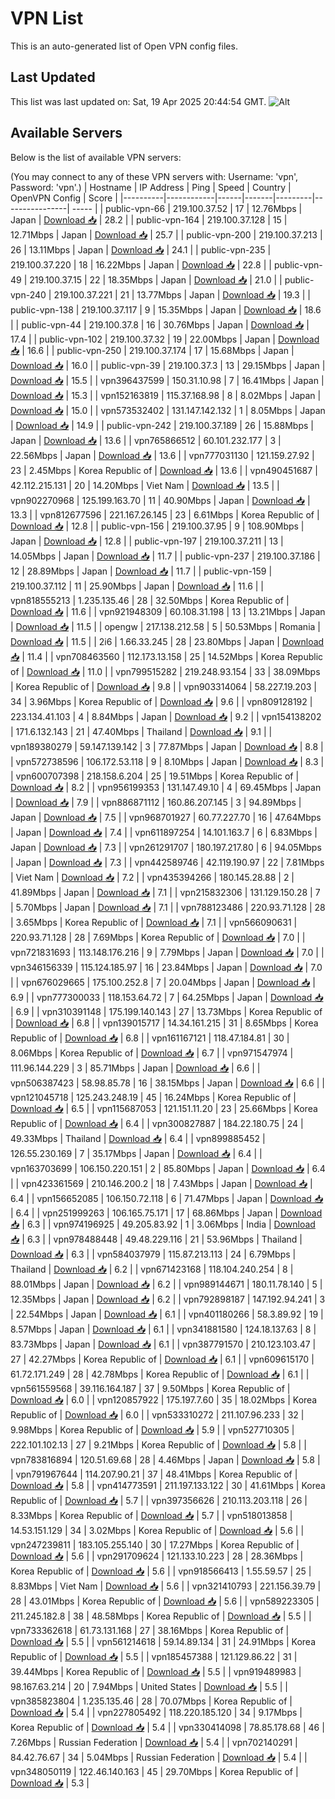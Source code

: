 # VPN List

This is an auto-generated list of Open VPN config files.

## Last Updated

This list was last updated on: Sat, 19 Apr 2025 20:44:54 GMT.
![Alt](https://repobeats.axiom.co/api/embed/186b98318ef1479477931607c1ad7d823f12451f.svg "Repobeats analytics image")

## Available Servers

Below is the list of available VPN servers:

(You may connect to any of these VPN servers with: Username: 'vpn', Password: 'vpn'.)
| Hostname | IP Address | Ping | Speed | Country | OpenVPN Config | Score |
|----------|------------|------|-------|---------|----------------| ----- |
| public-vpn-66 | 219.100.37.52 | 17 | 12.76Mbps | Japan | [Download 📥](./configs/server_0_JP.ovpn) | 28.2 |
| public-vpn-164 | 219.100.37.128 | 15 | 12.71Mbps | Japan | [Download 📥](./configs/server_1_JP.ovpn) | 25.7 |
| public-vpn-200 | 219.100.37.213 | 26 | 13.11Mbps | Japan | [Download 📥](./configs/server_2_JP.ovpn) | 24.1 |
| public-vpn-235 | 219.100.37.220 | 18 | 16.22Mbps | Japan | [Download 📥](./configs/server_3_JP.ovpn) | 22.8 |
| public-vpn-49 | 219.100.37.15 | 22 | 18.35Mbps | Japan | [Download 📥](./configs/server_4_JP.ovpn) | 21.0 |
| public-vpn-240 | 219.100.37.221 | 21 | 13.77Mbps | Japan | [Download 📥](./configs/server_5_JP.ovpn) | 19.3 |
| public-vpn-138 | 219.100.37.117 | 9 | 15.35Mbps | Japan | [Download 📥](./configs/server_6_JP.ovpn) | 18.6 |
| public-vpn-44 | 219.100.37.8 | 16 | 30.76Mbps | Japan | [Download 📥](./configs/server_7_JP.ovpn) | 17.4 |
| public-vpn-102 | 219.100.37.32 | 19 | 22.00Mbps | Japan | [Download 📥](./configs/server_8_JP.ovpn) | 16.6 |
| public-vpn-250 | 219.100.37.174 | 17 | 15.68Mbps | Japan | [Download 📥](./configs/server_9_JP.ovpn) | 16.0 |
| public-vpn-39 | 219.100.37.3 | 13 | 29.15Mbps | Japan | [Download 📥](./configs/server_10_JP.ovpn) | 15.5 |
| vpn396437599 | 150.31.10.98 | 7 | 16.41Mbps | Japan | [Download 📥](./configs/server_11_JP.ovpn) | 15.3 |
| vpn152163819 | 115.37.168.98 | 8 | 8.02Mbps | Japan | [Download 📥](./configs/server_12_JP.ovpn) | 15.0 |
| vpn573532402 | 131.147.142.132 | 1 | 8.05Mbps | Japan | [Download 📥](./configs/server_13_JP.ovpn) | 14.9 |
| public-vpn-242 | 219.100.37.189 | 26 | 15.88Mbps | Japan | [Download 📥](./configs/server_14_JP.ovpn) | 13.6 |
| vpn765866512 | 60.101.232.177 | 3 | 22.56Mbps | Japan | [Download 📥](./configs/server_15_JP.ovpn) | 13.6 |
| vpn777031130 | 121.159.27.92 | 23 | 2.45Mbps | Korea Republic of | [Download 📥](./configs/server_16_KR.ovpn) | 13.6 |
| vpn490451687 | 42.112.215.131 | 20 | 14.20Mbps | Viet Nam | [Download 📥](./configs/server_17_VN.ovpn) | 13.5 |
| vpn902270968 | 125.199.163.70 | 11 | 40.90Mbps | Japan | [Download 📥](./configs/server_18_JP.ovpn) | 13.3 |
| vpn812677596 | 221.167.26.145 | 23 | 6.61Mbps | Korea Republic of | [Download 📥](./configs/server_19_KR.ovpn) | 12.8 |
| public-vpn-156 | 219.100.37.95 | 9 | 108.90Mbps | Japan | [Download 📥](./configs/server_20_JP.ovpn) | 12.8 |
| public-vpn-197 | 219.100.37.211 | 13 | 14.05Mbps | Japan | [Download 📥](./configs/server_21_JP.ovpn) | 11.7 |
| public-vpn-237 | 219.100.37.186 | 12 | 28.89Mbps | Japan | [Download 📥](./configs/server_22_JP.ovpn) | 11.7 |
| public-vpn-159 | 219.100.37.112 | 11 | 25.90Mbps | Japan | [Download 📥](./configs/server_23_JP.ovpn) | 11.6 |
| vpn818555213 | 1.235.135.46 | 28 | 32.50Mbps | Korea Republic of | [Download 📥](./configs/server_24_KR.ovpn) | 11.6 |
| vpn921948309 | 60.108.31.198 | 13 | 13.21Mbps | Japan | [Download 📥](./configs/server_25_JP.ovpn) | 11.5 |
| opengw | 217.138.212.58 | 5 | 50.53Mbps | Romania | [Download 📥](./configs/server_26_RO.ovpn) | 11.5 |
| 2i6 | 1.66.33.245 | 28 | 23.80Mbps | Japan | [Download 📥](./configs/server_27_JP.ovpn) | 11.4 |
| vpn708463560 | 112.173.13.158 | 25 | 14.52Mbps | Korea Republic of | [Download 📥](./configs/server_28_KR.ovpn) | 11.0 |
| vpn799515282 | 219.248.93.154 | 33 | 38.09Mbps | Korea Republic of | [Download 📥](./configs/server_29_KR.ovpn) | 9.8 |
| vpn903314064 | 58.227.19.203 | 34 | 3.96Mbps | Korea Republic of | [Download 📥](./configs/server_30_KR.ovpn) | 9.6 |
| vpn809128192 | 223.134.41.103 | 4 | 8.84Mbps | Japan | [Download 📥](./configs/server_31_JP.ovpn) | 9.2 |
| vpn154138202 | 171.6.132.143 | 21 | 47.40Mbps | Thailand | [Download 📥](./configs/server_32_TH.ovpn) | 9.1 |
| vpn189380279 | 59.147.139.142 | 3 | 77.87Mbps | Japan | [Download 📥](./configs/server_33_JP.ovpn) | 8.8 |
| vpn572738596 | 106.172.53.118 | 9 | 8.10Mbps | Japan | [Download 📥](./configs/server_34_JP.ovpn) | 8.3 |
| vpn600707398 | 218.158.6.204 | 25 | 19.51Mbps | Korea Republic of | [Download 📥](./configs/server_35_KR.ovpn) | 8.2 |
| vpn956199353 | 131.147.49.10 | 4 | 69.45Mbps | Japan | [Download 📥](./configs/server_36_JP.ovpn) | 7.9 |
| vpn886871112 | 160.86.207.145 | 3 | 94.89Mbps | Japan | [Download 📥](./configs/server_37_JP.ovpn) | 7.5 |
| vpn968701927 | 60.77.227.70 | 16 | 47.64Mbps | Japan | [Download 📥](./configs/server_38_JP.ovpn) | 7.4 |
| vpn611897254 | 14.101.163.7 | 6 | 6.83Mbps | Japan | [Download 📥](./configs/server_39_JP.ovpn) | 7.3 |
| vpn261291707 | 180.197.217.80 | 6 | 94.05Mbps | Japan | [Download 📥](./configs/server_40_JP.ovpn) | 7.3 |
| vpn442589746 | 42.119.190.97 | 22 | 7.81Mbps | Viet Nam | [Download 📥](./configs/server_41_VN.ovpn) | 7.2 |
| vpn435394266 | 180.145.28.88 | 2 | 41.89Mbps | Japan | [Download 📥](./configs/server_42_JP.ovpn) | 7.1 |
| vpn215832306 | 131.129.150.28 | 7 | 5.70Mbps | Japan | [Download 📥](./configs/server_43_JP.ovpn) | 7.1 |
| vpn788123486 | 220.93.71.128 | 28 | 3.65Mbps | Korea Republic of | [Download 📥](./configs/server_44_KR.ovpn) | 7.1 |
| vpn566090631 | 220.93.71.128 | 28 | 7.69Mbps | Korea Republic of | [Download 📥](./configs/server_45_KR.ovpn) | 7.0 |
| vpn721831693 | 113.148.176.216 | 9 | 7.79Mbps | Japan | [Download 📥](./configs/server_46_JP.ovpn) | 7.0 |
| vpn346156339 | 115.124.185.97 | 16 | 23.84Mbps | Japan | [Download 📥](./configs/server_47_JP.ovpn) | 7.0 |
| vpn676029665 | 175.100.252.8 | 7 | 20.04Mbps | Japan | [Download 📥](./configs/server_48_JP.ovpn) | 6.9 |
| vpn777300033 | 118.153.64.72 | 7 | 64.25Mbps | Japan | [Download 📥](./configs/server_49_JP.ovpn) | 6.9 |
| vpn310391148 | 175.199.140.143 | 27 | 13.73Mbps | Korea Republic of | [Download 📥](./configs/server_50_KR.ovpn) | 6.8 |
| vpn139015717 | 14.34.161.215 | 31 | 8.65Mbps | Korea Republic of | [Download 📥](./configs/server_51_KR.ovpn) | 6.8 |
| vpn161167121 | 118.47.184.81 | 30 | 8.06Mbps | Korea Republic of | [Download 📥](./configs/server_52_KR.ovpn) | 6.7 |
| vpn971547974 | 111.96.144.229 | 3 | 85.71Mbps | Japan | [Download 📥](./configs/server_53_JP.ovpn) | 6.6 |
| vpn506387423 | 58.98.85.78 | 16 | 38.15Mbps | Japan | [Download 📥](./configs/server_54_JP.ovpn) | 6.6 |
| vpn121045718 | 125.243.248.19 | 45 | 16.24Mbps | Korea Republic of | [Download 📥](./configs/server_55_KR.ovpn) | 6.5 |
| vpn115687053 | 121.151.11.20 | 23 | 25.66Mbps | Korea Republic of | [Download 📥](./configs/server_56_KR.ovpn) | 6.4 |
| vpn300827887 | 184.22.180.75 | 24 | 49.33Mbps | Thailand | [Download 📥](./configs/server_57_TH.ovpn) | 6.4 |
| vpn899885452 | 126.55.230.169 | 7 | 35.17Mbps | Japan | [Download 📥](./configs/server_58_JP.ovpn) | 6.4 |
| vpn163703699 | 106.150.220.151 | 2 | 85.80Mbps | Japan | [Download 📥](./configs/server_59_JP.ovpn) | 6.4 |
| vpn423361569 | 210.146.200.2 | 18 | 7.43Mbps | Japan | [Download 📥](./configs/server_60_JP.ovpn) | 6.4 |
| vpn156652085 | 106.150.72.118 | 6 | 71.47Mbps | Japan | [Download 📥](./configs/server_61_JP.ovpn) | 6.4 |
| vpn251999263 | 106.165.75.171 | 17 | 68.86Mbps | Japan | [Download 📥](./configs/server_62_JP.ovpn) | 6.3 |
| vpn974196925 | 49.205.83.92 | 1 | 3.06Mbps | India | [Download 📥](./configs/server_63_IN.ovpn) | 6.3 |
| vpn978488448 | 49.48.229.116 | 21 | 53.96Mbps | Thailand | [Download 📥](./configs/server_64_TH.ovpn) | 6.3 |
| vpn584037979 | 115.87.213.113 | 24 | 6.79Mbps | Thailand | [Download 📥](./configs/server_65_TH.ovpn) | 6.2 |
| vpn671423168 | 118.104.240.254 | 8 | 88.01Mbps | Japan | [Download 📥](./configs/server_66_JP.ovpn) | 6.2 |
| vpn989144671 | 180.11.78.140 | 5 | 12.35Mbps | Japan | [Download 📥](./configs/server_67_JP.ovpn) | 6.2 |
| vpn792898187 | 147.192.94.241 | 3 | 22.54Mbps | Japan | [Download 📥](./configs/server_68_JP.ovpn) | 6.1 |
| vpn401180266 | 58.3.89.92 | 19 | 8.57Mbps | Japan | [Download 📥](./configs/server_69_JP.ovpn) | 6.1 |
| vpn341881580 | 124.18.137.63 | 8 | 83.73Mbps | Japan | [Download 📥](./configs/server_70_JP.ovpn) | 6.1 |
| vpn387791570 | 210.123.103.47 | 27 | 42.27Mbps | Korea Republic of | [Download 📥](./configs/server_71_KR.ovpn) | 6.1 |
| vpn609615170 | 61.72.171.249 | 28 | 42.78Mbps | Korea Republic of | [Download 📥](./configs/server_72_KR.ovpn) | 6.1 |
| vpn561559568 | 39.116.164.187 | 37 | 9.50Mbps | Korea Republic of | [Download 📥](./configs/server_73_KR.ovpn) | 6.0 |
| vpn120857922 | 175.197.7.60 | 35 | 18.02Mbps | Korea Republic of | [Download 📥](./configs/server_74_KR.ovpn) | 6.0 |
| vpn533310272 | 211.107.96.233 | 32 | 9.98Mbps | Korea Republic of | [Download 📥](./configs/server_75_KR.ovpn) | 5.9 |
| vpn527710305 | 222.101.102.13 | 27 | 9.21Mbps | Korea Republic of | [Download 📥](./configs/server_76_KR.ovpn) | 5.8 |
| vpn783816894 | 120.51.69.68 | 28 | 4.46Mbps | Japan | [Download 📥](./configs/server_77_JP.ovpn) | 5.8 |
| vpn791967644 | 114.207.90.21 | 37 | 48.41Mbps | Korea Republic of | [Download 📥](./configs/server_78_KR.ovpn) | 5.8 |
| vpn414773591 | 211.197.133.122 | 30 | 41.61Mbps | Korea Republic of | [Download 📥](./configs/server_79_KR.ovpn) | 5.7 |
| vpn397356626 | 210.113.203.118 | 26 | 8.33Mbps | Korea Republic of | [Download 📥](./configs/server_80_KR.ovpn) | 5.7 |
| vpn518013858 | 14.53.151.129 | 34 | 3.02Mbps | Korea Republic of | [Download 📥](./configs/server_81_KR.ovpn) | 5.6 |
| vpn247239811 | 183.105.255.140 | 30 | 17.27Mbps | Korea Republic of | [Download 📥](./configs/server_82_KR.ovpn) | 5.6 |
| vpn291709624 | 121.133.10.223 | 28 | 28.36Mbps | Korea Republic of | [Download 📥](./configs/server_83_KR.ovpn) | 5.6 |
| vpn918566413 | 1.55.59.57 | 25 | 8.83Mbps | Viet Nam | [Download 📥](./configs/server_84_VN.ovpn) | 5.6 |
| vpn321410793 | 221.156.39.79 | 28 | 43.01Mbps | Korea Republic of | [Download 📥](./configs/server_85_KR.ovpn) | 5.6 |
| vpn589223305 | 211.245.182.8 | 38 | 48.58Mbps | Korea Republic of | [Download 📥](./configs/server_86_KR.ovpn) | 5.5 |
| vpn733362618 | 61.73.131.168 | 27 | 38.16Mbps | Korea Republic of | [Download 📥](./configs/server_87_KR.ovpn) | 5.5 |
| vpn561214618 | 59.14.89.134 | 31 | 24.91Mbps | Korea Republic of | [Download 📥](./configs/server_88_KR.ovpn) | 5.5 |
| vpn185457388 | 121.129.86.22 | 31 | 39.44Mbps | Korea Republic of | [Download 📥](./configs/server_89_KR.ovpn) | 5.5 |
| vpn919489983 | 98.167.63.214 | 20 | 7.94Mbps | United States | [Download 📥](./configs/server_90_US.ovpn) | 5.5 |
| vpn385823804 | 1.235.135.46 | 28 | 70.07Mbps | Korea Republic of | [Download 📥](./configs/server_91_KR.ovpn) | 5.4 |
| vpn227805492 | 118.220.185.120 | 34 | 9.17Mbps | Korea Republic of | [Download 📥](./configs/server_92_KR.ovpn) | 5.4 |
| vpn330414098 | 78.85.178.68 | 46 | 7.26Mbps | Russian Federation | [Download 📥](./configs/server_93_RU.ovpn) | 5.4 |
| vpn702140291 | 84.42.76.67 | 34 | 5.04Mbps | Russian Federation | [Download 📥](./configs/server_94_RU.ovpn) | 5.4 |
| vpn348050119 | 122.46.140.163 | 45 | 29.70Mbps | Korea Republic of | [Download 📥](./configs/server_95_KR.ovpn) | 5.3 |
